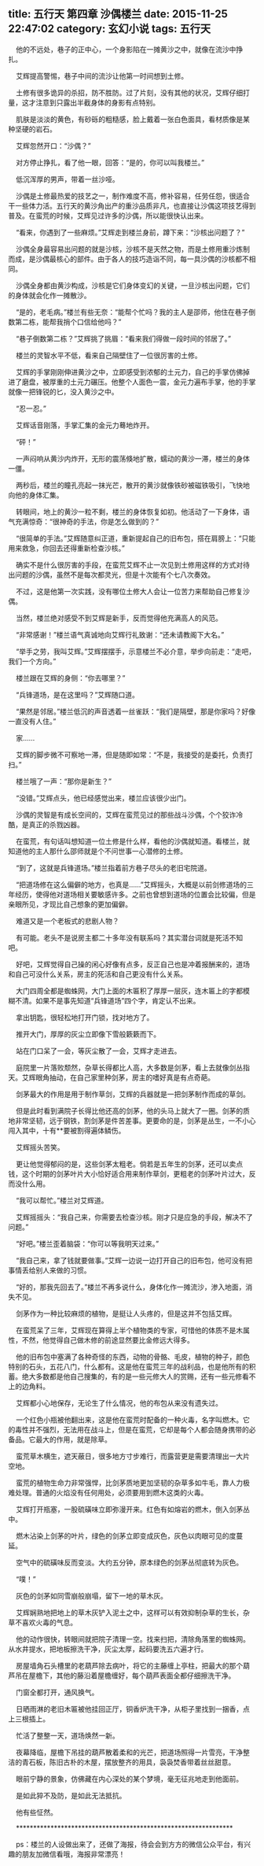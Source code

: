title: 五行天 第四章 沙偶楼兰
date: 2015-11-25 22:47:02
category: 玄幻小说
tags: 五行天
---
&nbsp;&nbsp;&nbsp;&nbsp;他的不远处，巷子的正中心，一个身影陷在一摊黄沙之中，就像在流沙中挣扎。

&nbsp;&nbsp;&nbsp;&nbsp;艾辉提高警惕，巷子中间的流沙让他第一时间想到土修。

&nbsp;&nbsp;&nbsp;&nbsp;土修有很多诡异的杀招，防不胜防。过了片刻，没有其他的状况，艾辉仔细打量，这才注意到只露出半截身体的身影有点特别。

&nbsp;&nbsp;&nbsp;&nbsp;肌肤是淡淡的黄色，有砂砾的粗糙感，脸上戴着一张白色面具，看材质像是某种坚硬的岩石。

&nbsp;&nbsp;&nbsp;&nbsp;艾辉忽然开口：“沙偶？”

&nbsp;&nbsp;&nbsp;&nbsp;对方停止挣扎，看了他一眼，回答：“是的，你可以叫我楼兰。”

&nbsp;&nbsp;&nbsp;&nbsp;低沉浑厚的男声，带着一丝沙哑。

&nbsp;&nbsp;&nbsp;&nbsp;沙偶是土修最热爱的技艺之一，制作难度不高，修补容易，任劳任怨，很适合干一些体力活。五行天的黄沙角出产的重沙品质非凡，也直接让沙偶这项技艺得到普及。在蛮荒的时候，艾辉见过许多的沙偶，所以能很快认出来。

&nbsp;&nbsp;&nbsp;&nbsp;“看来，你遇到了一些麻烦。”艾辉走到楼兰身前，蹲下来：“沙核出问题了？”

&nbsp;&nbsp;&nbsp;&nbsp;沙偶全身最容易出问题的就是沙核，沙核不是天然之物，而是土修用重沙炼制而成，是沙偶最核心的部件。由于各人的技巧造诣不同，每一具沙偶的沙核都不相同。

&nbsp;&nbsp;&nbsp;&nbsp;沙偶全身都由黄沙构成，沙核是它们身体变幻的关键，一旦沙核出问题，它们的身体就会化作一摊散沙。

&nbsp;&nbsp;&nbsp;&nbsp;“是的，老毛病。”楼兰有些无奈：“能帮个忙吗？我的主人是邵师，他住在巷子倒数第二栋，能帮我捎个口信给他吗？”

&nbsp;&nbsp;&nbsp;&nbsp;“巷子倒数第二栋？”艾辉挑了挑眉：“看来我们得做一段时间的邻居了。”

&nbsp;&nbsp;&nbsp;&nbsp;楼兰的灵智水平不低，看来自己隔壁住了一位很厉害的土修。

&nbsp;&nbsp;&nbsp;&nbsp;艾辉的手掌刚刚伸进黄沙之中，立即感受到浓郁的土元力，自己的手掌仿佛掉进了磨盘，被厚重的土元力碾压。他整个人面色一震，金元力遍布手掌，他的手掌就像一把锋锐的匕，没入黄沙之中。

&nbsp;&nbsp;&nbsp;&nbsp;“忍一忍。”

&nbsp;&nbsp;&nbsp;&nbsp;艾辉话音刚落，手掌汇集的金元力蓦地炸开。

&nbsp;&nbsp;&nbsp;&nbsp;“砰！”

&nbsp;&nbsp;&nbsp;&nbsp;一声闷响从黄沙内炸开，无形的震荡倏地扩散，蠕动的黄沙一滞，楼兰的身体一僵。

&nbsp;&nbsp;&nbsp;&nbsp;两秒后，楼兰的瞳孔亮起一抹光芒，散开的黄沙就像铁砂被磁铁吸引，飞快地向他的身体汇集。

&nbsp;&nbsp;&nbsp;&nbsp;转眼间，地上的黄沙一粒不剩，楼兰的身体恢复如初。他活动了一下身体，语气充满惊奇：“很神奇的手法，你是怎么做到的？”

&nbsp;&nbsp;&nbsp;&nbsp;“很简单的手法。”艾辉随意纠正道，重新提起自己的旧布包，搭在肩膀上：“只能用来救急，你回去还得重新检查沙核。”

&nbsp;&nbsp;&nbsp;&nbsp;确实不是什么很厉害的手段，在蛮荒艾辉不止一次见到土修用这样的方式对待出问题的沙偶，虽然不是每次都灵光，但是十次能有个七八次奏效。

&nbsp;&nbsp;&nbsp;&nbsp;不过，这是他第一次实践，没有哪位土修大人会让一位苦力来帮助自己修复沙偶。

&nbsp;&nbsp;&nbsp;&nbsp;当然，楼兰绝对感受不到艾辉是新手，反而觉得他充满高人的风范。

&nbsp;&nbsp;&nbsp;&nbsp;“非常感谢！”楼兰语气真诚地向艾辉行礼致谢：“还未请教阁下大名。”

&nbsp;&nbsp;&nbsp;&nbsp;“举手之劳，我叫艾辉。”艾辉摆摆手，示意楼兰不必介意，举步向前走：“走吧，我们一个方向。”

&nbsp;&nbsp;&nbsp;&nbsp;楼兰跟在艾辉的身侧：“你去哪里？”

&nbsp;&nbsp;&nbsp;&nbsp;“兵锋道场，是在这里吗？”艾辉随口道。

&nbsp;&nbsp;&nbsp;&nbsp;“果然是邻居。”楼兰低沉的声音透着一丝雀跃：“我们是隔壁，那是你家吗？好像一直没有人住。”

&nbsp;&nbsp;&nbsp;&nbsp;家……

&nbsp;&nbsp;&nbsp;&nbsp;艾辉的脚步微不可察地一滞，但是随即如常：“不是，我接受的是委托，负责打扫。”

&nbsp;&nbsp;&nbsp;&nbsp;楼兰哦了一声：“那你是新生？”

&nbsp;&nbsp;&nbsp;&nbsp;“没错。”艾辉点头，他已经感觉出来，楼兰应该很少出门。

&nbsp;&nbsp;&nbsp;&nbsp;沙偶的灵智是有成长空间的，艾辉在蛮荒见过的那些战斗沙偶，个个狡诈冷酷，是真正的杀戮凶器。

&nbsp;&nbsp;&nbsp;&nbsp;在蛮荒，有句话叫想知道一位土修是什么样，看他的沙偶就知道。看楼兰，就知道他的主人那什么邵师就是个不问世事一心潜修的土修。

&nbsp;&nbsp;&nbsp;&nbsp;“到了，这就是兵锋道场。”楼兰指着前方巷子尽头的老旧宅院道。

&nbsp;&nbsp;&nbsp;&nbsp;“把道场修在这么偏僻的地方，也真是……”艾辉摇头，大概是以前剑修道场的三年经历，使得他对道场相关要敏感许多。之前也曾想到道场的位置会比较偏，但是亲眼所见，才现比自己想象的更加偏僻。

&nbsp;&nbsp;&nbsp;&nbsp;难道又是一个老板式的悲剧人物？

&nbsp;&nbsp;&nbsp;&nbsp;有可能。老头不是说房主都二十多年没有联系吗？其实潜台词就是死活不知吧。

&nbsp;&nbsp;&nbsp;&nbsp;好吧，艾辉觉得自己操的闲心好像有点多，反正自己也是冲着报酬来的，道场和自己可没什么关系，房主的死活和自己更没有什么关系。

&nbsp;&nbsp;&nbsp;&nbsp;大门四周全都是蜘蛛网，大门上面的木匾积了厚厚一层灰，连木匾上的字都模糊不清。如果不是事先知道“兵锋道场”四个字，肯定认不出来。

&nbsp;&nbsp;&nbsp;&nbsp;拿出钥匙，很轻松地打开门锁，找对地方了。

&nbsp;&nbsp;&nbsp;&nbsp;推开大门，厚厚的灰尘立即像下雪般簌簌而下。

&nbsp;&nbsp;&nbsp;&nbsp;站在门口呆了一会，等灰尘散了一会，艾辉才走进去。

&nbsp;&nbsp;&nbsp;&nbsp;庭院里一片落败颓然，杂草长得都比人高，大多数是剑茅，看上去就像剑丛指天。艾辉眼角抽动，在自己家里种剑茅，房主的嗜好真是有点奇葩。

&nbsp;&nbsp;&nbsp;&nbsp;剑茅最大的作用是用于制作草剑，艾辉的兵器就是一把剑茅制作而成的草剑。

&nbsp;&nbsp;&nbsp;&nbsp;但是此时看到满院子长得比他还高的剑茅，他的头马上就大了一圈。剑茅的质地非常坚韧，远于钢铁，割剑茅是件苦差事。更要命的是，剑茅是丛生，一不小心闯入其中，十有**要被割得遍体鳞伤。

&nbsp;&nbsp;&nbsp;&nbsp;艾辉摇头苦笑。

&nbsp;&nbsp;&nbsp;&nbsp;更让他觉得郁闷的是，这些剑茅太粗老。倘若是五年生的剑茅，还可以卖点钱，这个时期的剑茅叶片大小恰好适合用来制作草剑，更粗老的剑茅叶片过大，反而没什么用。

&nbsp;&nbsp;&nbsp;&nbsp;“我可以帮忙。”楼兰对艾辉道。

&nbsp;&nbsp;&nbsp;&nbsp;艾辉摇摇头：“我自己来，你需要去检查沙核。刚才只是应急的手段，解决不了问题。”

&nbsp;&nbsp;&nbsp;&nbsp;“好吧。”楼兰歪着脑袋：“你可以等我明天过来。”

&nbsp;&nbsp;&nbsp;&nbsp;“我自己来，拿了钱就要做事。”艾辉一边说一边打开自己的旧布包，他可没有把事情丢给别人来做的习惯。

&nbsp;&nbsp;&nbsp;&nbsp;“好的，那我先回去了。”楼兰不再多说什么，身体化作一摊流沙，渗入地面，消失不见。

&nbsp;&nbsp;&nbsp;&nbsp;剑茅作为一种比较麻烦的植物，是挺让人头疼的，但是这并不包括艾辉。

&nbsp;&nbsp;&nbsp;&nbsp;在蛮荒呆了三年，艾辉现在算得上半个植物类的专家，可惜他的体质不是木属性，不然，他觉得自己做木修的前途显然要比金修远大得多。

&nbsp;&nbsp;&nbsp;&nbsp;他的旧布包中塞满了各种奇怪的东西，动物的骨骼、毛皮，植物的种子，颜色特别的石头，五花八门，什么都有。这是他在蛮荒三年的战利品，也是他所有的积蓄。绝大多数都是他自己搜集的，有的是一些元修大人的赏赐，还有一些元修看不上的边角料。

&nbsp;&nbsp;&nbsp;&nbsp;艾辉都小心地保存，无论生了什么情况，他的布包从来没有遗失过。

&nbsp;&nbsp;&nbsp;&nbsp;一个红色小瓶被他翻出来，这是他在蛮荒时配备的一种火毒，名字叫燃木。它的毒性并不强烈，无法用在战斗上，但是在蛮荒，它却是每个人都会随身携带的必备品。它最大的作用，就是除草。

&nbsp;&nbsp;&nbsp;&nbsp;蛮荒草木横生，遮天蔽日，很多地方寸步难行，而露营更是需要清理出一大片空地。

&nbsp;&nbsp;&nbsp;&nbsp;蛮荒的植物生命力非常强悍，比剑茅质地更加坚韧的杂草多如牛毛，靠人力极难处理。普通的火焰没有任何用处，必须要用到燃木这类的火毒。

&nbsp;&nbsp;&nbsp;&nbsp;艾辉打开瓶塞，一股硫磺味立即弥漫开来。红色有如熔岩的燃木，倒入剑茅丛中。

&nbsp;&nbsp;&nbsp;&nbsp;燃木沾染上剑茅的叶片，绿色的剑茅立即变成灰色，灰色以肉眼可见的度蔓延。

&nbsp;&nbsp;&nbsp;&nbsp;空气中的硫磺味反而变淡。大约五分钟，原本绿色的剑茅丛彻底转为灰色。

&nbsp;&nbsp;&nbsp;&nbsp;“噗！”

&nbsp;&nbsp;&nbsp;&nbsp;灰色的剑茅如同雪崩般崩塌，留下一地的草木灰。

&nbsp;&nbsp;&nbsp;&nbsp;艾辉娴熟地把地上的草木灰铲入泥土之中，这样可以有效抑制杂草的生长，杂草不喜欢火毒的气息。

&nbsp;&nbsp;&nbsp;&nbsp;他的动作很快，转眼间就把院子清理一空。找来扫把，清除角落里的蜘蛛网。从水井提水，把地板擦洗干净，灰尘太厚，起码要洗五六遍才行。

&nbsp;&nbsp;&nbsp;&nbsp;房屋墙角石头槽里的老葫芦除去病叶，将它的主藤缠上亭柱，把最大的那个葫芦吊在屋檐下，其他的藤沿着屋檐缠好，每个葫芦表面全都仔细擦洗干净。

&nbsp;&nbsp;&nbsp;&nbsp;门窗全都打开，通风换气。

&nbsp;&nbsp;&nbsp;&nbsp;日晒雨淋的老旧木匾被他挂回正厅，铜香炉洗干净，从柜子里找到一捆香，点上三根插上。

&nbsp;&nbsp;&nbsp;&nbsp;忙活了整整一天，道场焕然一新。

&nbsp;&nbsp;&nbsp;&nbsp;夜幕降临，屋檐下吊挂的葫芦散着柔和的光芒，把道场照得一片雪亮，干净整洁的青石板，陈旧古朴的木屋，摆放整齐的用具，袅袅焚香带着丝丝甜意。

&nbsp;&nbsp;&nbsp;&nbsp;眼前宁静的景象，仿佛藏在内心深处的某个梦境，毫无征兆地走到他面前。

&nbsp;&nbsp;&nbsp;&nbsp;是如此猝不及防，是如此无法抵抗。

&nbsp;&nbsp;&nbsp;&nbsp;他有些怔然。

&nbsp;&nbsp;&nbsp;&nbsp;***************************************************************

&nbsp;&nbsp;&nbsp;&nbsp;ps：楼兰的人设做出来了，还做了海报，待会会到方方的微信公众平台，有兴趣的朋友加微信看哦，海报非常漂亮！
